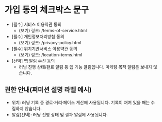 # 가입 동의 체크박스 문구

- [필수] 서비스 이용약관 동의
  - (보기) 링크: /terms-of-service.html
- [필수] 개인정보처리방침 동의
  - (보기) 링크: /privacy-policy.html
- [필수] 위치기반서비스 이용약관 동의
  - (보기) 링크: /location-terms.html
- [선택] 앱 알림 수신 동의
  - 러닝 진행 상태/완료 알림 등 앱 기능 알림입니다. 마케팅 목적 알림은 보내지 않습니다.

## 권한 안내(퍼미션 설명 라벨 예시)
- 위치: 러닝 기록 중 경로·거리·페이스 계산에 사용됩니다. 기록이 꺼져 있을 때는 수집하지 않습니다.
- 알림(선택): 러닝 진행 상태 및 결과 알림에 사용됩니다.
